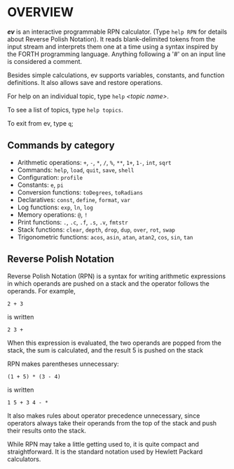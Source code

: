 # OVERVIEW

***ev*** is an interactive programmable RPN calculator.  (Type `help RPN`
for details about Reverse Polish Notation).  It reads blank-delimited 
tokens from the input stream and interprets them one at a time using 
a syntax inspired by the FORTH programming language.  Anything following 
a '#' on an input line is considered a comment.

Besides simple calculations, ev supports variables, constants, and 
function definitions.  It also allows save and restore operations.

For help on an individual topic, type `help` *&lt;topic name&gt;*.

To see a list of topics, type `help topics`.

To exit from ev, type `q`;

## Commands by category
* Arithmetic operations:   `+`, `-`, `*`, `/`, `%`, `**`, `1+`, `1-`, `int`, `sqrt`
* Commands:                `help`, `load`, `quit`, `save`, `shell`
* Configuration:           `profile`
* Constants:               `e`, `pi`
* Conversion functions:    `toDegrees`, `toRadians`
* Declaratives:            `const`, `define`, `format`, `var`
* Log functions:           `exp`, `ln`, `log`
* Memory operations:       `@`, `!`
* Print functions:         `.`, `.c`, `.f`, `.s`, `.v`, `fmtstr`
* Stack functions:         `clear`, `depth`, `drop`, `dup`, `over`, `rot`, `swap`
* Trigonometric functions: `acos`, `asin`, `atan`, `atan2`, `cos`, `sin`, `tan`

## Reverse Polish Notation
Reverse Polish Notation (RPN) is a syntax for writing arithmetic expressions in which operands are pushed on a stack and the operator follows the operands.  For example,

```
2 + 3
```
is written
```
2 3 +
```
When this expression is evaluated, the two operands are popped from the stack, the sum is calculated, and the result 5 is pushed on the stack

RPN makes parentheses unnecessary:

```
(1 + 5) * (3 - 4)
```
is written
```
1 5 + 3 4 - *
```

It also makes rules about operator precedence unnecessary, since operators always take their operands from the top of the stack and push their results onto the stack.

While RPN may take a little getting used to, it is quite compact and straightforward.  It is the standard notation used by Hewlett Packard calculators.
